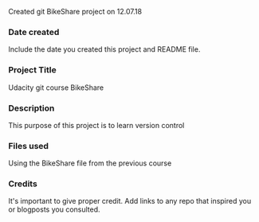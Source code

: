 Created git BikeShare project on 12.07.18
### Date created
Include the date you created this project and README file.

### Project Title
Udacity git course BikeShare

### Description
This purpose of this project is to learn version control

### Files used
Using the BikeShare file from the previous course

### Credits
It's important to give proper credit. Add links to any repo that inspired you or blogposts you consulted.

